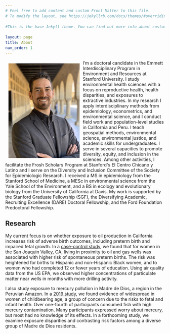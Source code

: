 ```yaml
---
# Feel free to add content and custom Front Matter to this file.
# To modify the layout, see https://jekyllrb.com/docs/themes/#overriding-theme-defaults

#This is the base Jekyll theme. You can find out more info about customizing your Jekyll theme, as well as basic Jekyll usage documentation at [jekyllrb.com](https://jekyllrb.com/)

layout: page
title: About
nav_order: 1
---
```


<img src="/images/profile_photo.jpg" alt="" align="left" width="225" height="300" style="padding: 10px;">

I’m a doctoral candidate in the Emmett Interdisciplinary Program in Environment and Resources at Stanford University. I study environmental health sciences with a focus on reproductive health, health disparities, and exposures to extractive industries. In my research I apply interdisciplinary methods from epidemiology, econometrics, and environmental science, and I conduct field work and population-level studies in California and Peru. I teach geospatial methods, environmental science, environmental justice, and academic skills for undergraduates. I serve in several capacities to promote diversity, equity, and inclusion in the sciences. Among other activities, I facilitate the Frosh Scholars Program at Stanford's El Centro Chicano y Latino and I serve on the Diversity and Inclusion Committee of the Society for Epidemiologic Research. I received a MS in epidemiology from the Stanford School of Medicine, a MESc in environmental science from the Yale School of the Environment, and a BS in ecology and evolutionary biology from the University of California at Davis. My work is supported by the Stanford Graduate Fellowship (SGF), the Diversifying Academic, Recruiting Excellence (DARE) Doctoral Fellowship, and the Ford Foundation Predoctoral Fellowship.


## Research

My current focus is on whether exposure to oil production in California increases risk of adverse birth outcomes, including preterm birth and impaired fetal growth. In a [case-control study](https://journals.lww.com/environepidem/Fulltext/2020/08000/Oil_and_gas_production_and_spontaneous_preterm.1.aspx), we found that for women in the San Joaquin Valley, CA, living in proximity to oil and gas wells was associated with higher risk of spontaneous preterm births. The risk was heightened for births to Hispanic and non-Hispanic Black women, and to women who had completed 12 or fewer years of education. Using air quality data from the US EPA, we observed higher concentrations of particulate matter near wells in months with more drilling activity.

I also study exposure to mercury pollution in Madre de Dios, a region in the Peruvian Amazon. In a [2019 study](https://www.sciencedirect.com/science/article/pii/S0013935119305833?via%3Dihub), we found evidence of widespread in women of childbearing age, a group of concern due to the risks to fetal and infant health. Over one-fourth of participants consumed fish with high mercury contamination. Many participants expressed worry about mercury, but most had no knowledge of its effects. In a forthcoming study, we examine exposure disparities and contrasting risk factors among a diverse group of Madre de Dios residents.
